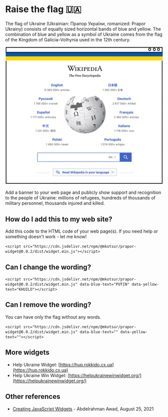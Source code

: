 # Raise the flag 🇺🇦

The flag of Ukraine (Ukrainian: Прапор України, romanized: Prapor Ukrainy) consists of equally sized horizontal bands of blue and yellow. The combination of blue and yellow as a symbol of Ukraine comes from the flag of the Kingdom of Galicia–Volhynia used in the 12th century.

<img width="500" src="./img/demo.jpg" alt="Widget on your page" title="Containers topology" />

Add a banner to your web page and publicly show support and recognition to the people of Ukraine: millions of refugees, hundreds of thousands of military personnel, thousands injured and killed.

## How do I add this to my web site?

Add this code to the HTML code of your web page(s). If you need help or something doesn't work - let me know!

```
<script src="https://cdn.jsdelivr.net/npm/@mkotsur/prapor-widget@0.0.2/dist/widget.min.js"></script>
```

## Can I change the wording?

```
<script src="https://cdn.jsdelivr.net/npm/@mkotsur/prapor-widget@0.0.2/dist/widget.min.js" data-blue-text="PUTIN" data-yellow-text="KHUILO"></script>
```

## Can I remove the wording?

You can have only the flag without any words.

```
<script src="https://cdn.jsdelivr.net/npm/@mkotsur/prapor-widget@0.0.2/dist/widget.min.js" data-blue-text="" data-yellow-text=""></script>
```

## More widgets

-   Help Ukraine Widget: [https://hup.rokkido.cx.ua](https://hup.rokkido.cx.ua)
-   Help Ukraine Win Widget: [https://helpukrainewinwidget.org/](https://helpukrainewinwidget.org/)

## Other references

-   [Creating JavaScript Widgets](https://rasayel.io/blog/how-to-create-a-javascript-widget/) - Abdelrahman Awad, August 25, 2021
